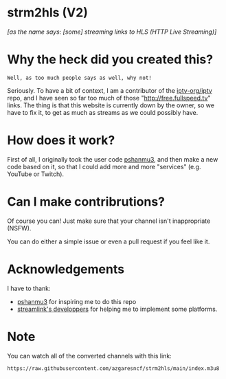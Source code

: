 # strm2hls (V2)

*[as the name says: [some] streaming links to HLS (HTTP Live Streaming)]*

# Why the heck did you created this?
``Well, as too much people says as well, why not!``

Seriously. To have a bit of context, I am a contributor of the [iptv-org/iptv](https://github.com/iptv-org/iptv.git) repo, and I have seen so far too much of those "http://free.fullspeed.tv" links. The thing is that this website is currently down by the owner, so we have to fix it, to get as much as streams as we could possibly have.

# How does it work?
First of all, I originally took the user code [pshanmu3](https://github.com/pshanmu3), and then make a new code based on it, so that I could add more and more "services" (e.g. YouTube or Twitch).

# Can I make contribrutions?
Of course you can! Just make sure that your channel isn't inappropriate (NSFW). 

You can do either a simple issue or even a pull request if you feel like it.

# Acknowledgements
I have to thank:
- [pshanmu3](https://github.com/pshanmu3) for inspiring me to do this repo
- [streamlink's developpers](https://github.com/streamlink) for helping me to implement some platforms. 

# Note
You can watch all of the converted channels with this link:
```
https://raw.githubusercontent.com/azgaresncf/strm2hls/main/index.m3u8
```
